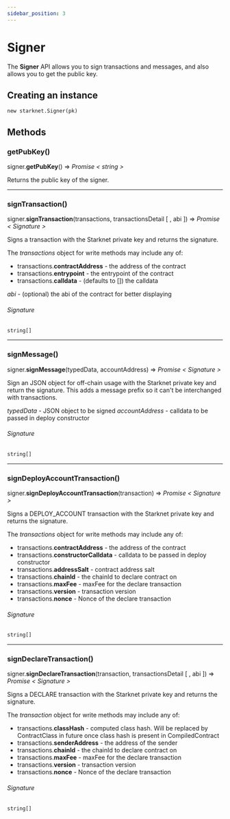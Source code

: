```yaml
---
sidebar_position: 3
---
```


# Signer

The **Signer** API allows you to sign transactions and messages, and also allows you to get the public key.

## Creating an instance

`new starknet.Signer(pk)`

## Methods

### getPubKey()

signer.**getPubKey**() => _Promise < string >_

Returns the public key of the signer.

---

### signTransaction()

signer.**signTransaction**(transactions, transactionsDetail [ , abi ]) => _Promise < Signature >_

Signs a transaction with the Starknet private key and returns the signature.

The _transactions_ object for write methods may include any of:

- transactions.**contractAddress** - the address of the contract
- transactions.**entrypoint** - the entrypoint of the contract
- transactions.**calldata** - (defaults to []) the calldata

_abi_ - (optional) the abi of the contract for better displaying

###### _Signature_

```typescript
string[]
```

---

### signMessage()

signer.**signMessage**(typedData, accountAddress) => _Promise < Signature >_

Sign an JSON object for off-chain usage with the Starknet private key and return the signature. This adds a message prefix so it can't be interchanged with transactions.

_typedData_ - JSON object to be signed
_accountAddress_ - calldata to be passed in deploy constructor

###### _Signature_

```typescript
string[]
```

---

### signDeployAccountTransaction()

signer.**signDeployAccountTransaction**(transaction) => _Promise < Signature >_

Signs a DEPLOY_ACCOUNT transaction with the Starknet private key and returns the signature.

The _transactions_ object for write methods may include any of:

- transactions.**contractAddress** - the address of the contract
- transactions.**constructorCalldata** - calldata to be passed in deploy constructor
- transactions.**addressSalt** - contract address salt
- transactions.**chainId** - the chainId to declare contract on
- transactions.**maxFee** - maxFee for the declare transaction
- transactions.**version** - transaction version
- transactions.**nonce** - Nonce of the declare transaction

###### _Signature_

```typescript
string[]
```

---

### signDeclareTransaction()

signer.**signDeclareTransaction**(transaction, transactionsDetail [ , abi ]) => _Promise < Signature >_

Signs a DECLARE transaction with the Starknet private key and returns the signature.

The _transaction_ object for write methods may include any of:

- transactions.**classHash** - computed class hash. Will be replaced by ContractClass in future once class hash is present in CompiledContract
- transactions.**senderAddress** - the address of the sender
- transactions.**chainId** - the chainId to declare contract on
- transactions.**maxFee** - maxFee for the declare transaction
- transactions.**version** - transaction version
- transactions.**nonce** - Nonce of the declare transaction

###### _Signature_

```typescript
string[]
```
